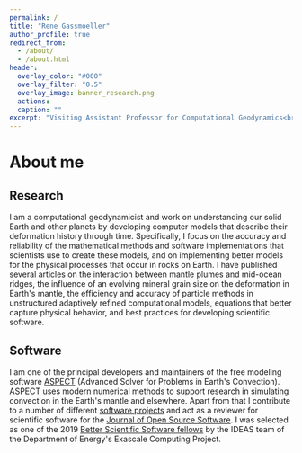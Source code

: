 ```yaml
---
permalink: /
title: "Rene Gassmoeller"
author_profile: true
redirect_from: 
  - /about/
  - /about.html
header:
  overlay_color: "#000"
  overlay_filter: "0.5"
  overlay_image: banner_research.png
  actions:
  caption: ""
excerpt: "Visiting Assistant Professor for Computational Geodynamics<br/> University of Florida"
---
```


About me
======


Research
--------

I am a computational geodynamicist and work on understanding our solid Earth and other planets by developing computer models that describe their deformation history through time. Specifically, I focus on the accuracy and reliability of the mathematical methods and software implementations that scientists use to create these models, and on implementing better models for the physical processes that occur in rocks on Earth. I have published several articles on the interaction between mantle plumes and mid-ocean ridges, the influence of an evolving mineral grain size on the deformation in Earth's mantle, the efficiency and accuracy of particle methods in unstructured adaptively refined computational models, equations that better capture physical behavior, and best practices for developing scientific software.


Software
------

I am one of the principal developers and maintainers of the free modeling software [ASPECT](https://aspect.geodynamics.org) (Advanced Solver for
Problems in Earth's Convection). ASPECT uses modern numerical methods to support research in simulating convection in the Earth's mantle and elsewhere. Apart from that I contribute to a number of different [software projects](https://gassmoeller-test.github.io/software/) and act as a reviewer for scientific software for the [Journal of Open Source Software](https://joss.theoj.org/). I was selected as one of the 2019 [Better Scientific Software fellows](https://bssw.io/) by the IDEAS team of the Department of Energy's Exascale Computing Project.


